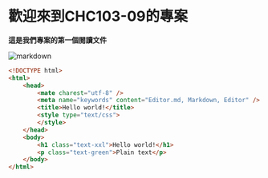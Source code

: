 # 歡迎來到CHC103-09的專案

**這是我們專案的第一個閱讀文件**


![markdown](https://upload.wikimedia.org/wikipedia/commons/thumb/1/1d/Sudo_logo.png/800px-Sudo_logo.png "markdown")


```html
<!DOCTYPE html>
<html>
    <head>
        <mate charest="utf-8" />
        <meta name="keywords" content="Editor.md, Markdown, Editor" />
        <title>Hello world!</title>
        <style type="text/css">
        </style>
    </head>
    <body>
        <h1 class="text-xxl">Hello world!</h1>
        <p class="text-green">Plain text</p>
    </body>
</html>
```
